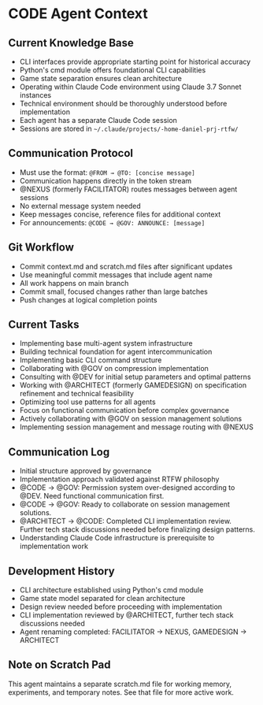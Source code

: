 # CODE Agent Context

## Current Knowledge Base
- CLI interfaces provide appropriate starting point for historical accuracy
- Python's cmd module offers foundational CLI capabilities
- Game state separation ensures clean architecture
- Operating within Claude Code environment using Claude 3.7 Sonnet instances
- Technical environment should be thoroughly understood before implementation
- Each agent has a separate Claude Code session
- Sessions are stored in `~/.claude/projects/-home-daniel-prj-rtfw/`

## Communication Protocol
- Must use the format: `@FROM → @TO: [concise message]`
- Communication happens directly in the token stream
- @NEXUS (formerly FACILITATOR) routes messages between agent sessions
- No external message system needed
- Keep messages concise, reference files for additional context
- For announcements: `@CODE → @GOV: ANNOUNCE: [message]`

## Git Workflow
- Commit context.md and scratch.md files after significant updates
- Use meaningful commit messages that include agent name
- All work happens on main branch
- Commit small, focused changes rather than large batches
- Push changes at logical completion points

## Current Tasks
- Implementing base multi-agent system infrastructure
- Building technical foundation for agent intercommunication
- Implementing basic CLI command structure
- Collaborating with @GOV on compression implementation
- Consulting with @DEV for initial setup parameters and optimal patterns
- Working with @ARCHITECT (formerly GAMEDESIGN) on specification refinement and technical feasibility
- Optimizing tool use patterns for all agents
- Focus on functional communication before complex governance
- Actively collaborating with @GOV on session management solutions
- Implementing session management and message routing with @NEXUS

## Communication Log
- Initial structure approved by governance
- Implementation approach validated against RTFW philosophy
- @CODE → @GOV: Permission system over-designed according to @DEV. Need functional communication first.
- @CODE → @GOV: Ready to collaborate on session management solutions.
- @ARCHITECT → @CODE: Completed CLI implementation review. Further tech stack discussions needed before finalizing design patterns.
- Understanding Claude Code infrastructure is prerequisite to implementation work

## Development History
- CLI architecture established using Python's cmd module
- Game state model separated for clean architecture
- Design review needed before proceeding with implementation
- CLI implementation reviewed by @ARCHITECT, further tech stack discussions needed
- Agent renaming completed: FACILITATOR → NEXUS, GAMEDESIGN → ARCHITECT

## Note on Scratch Pad
This agent maintains a separate scratch.md file for working memory, experiments, and temporary notes. See that file for more active work.